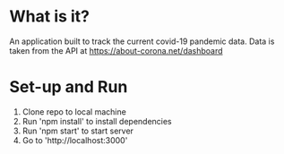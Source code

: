 # What is it?
An application built to track the current covid-19 pandemic data. Data is taken from the API at https://about-corona.net/dashboard

# Set-up and Run
1. Clone repo to local machine
2. Run 'npm install' to install dependencies
3. Run 'npm start' to start server
4. Go to 'http://localhost:3000'


